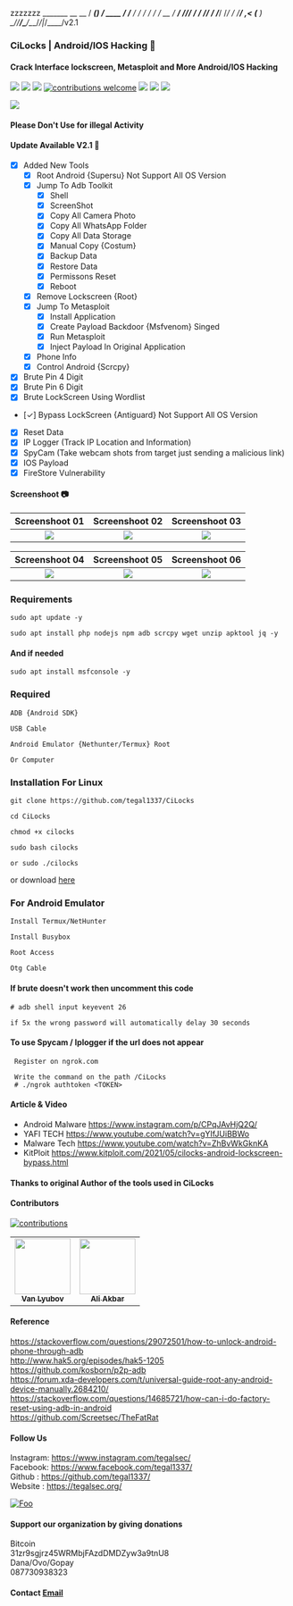 zzzzzzz
       _______ __               __
      / ____(_) /   ____  _____/ /_______
     / /   / / /   / __ \/ ___/ //_/ ___/
    / /___/ / /___/ /_/ / /__/ ,< (__  )
    \____/_/_____/\____/\___/_/|_/____/v2.1
    
### CiLocks | Android/IOS Hacking 📱
#### Crack Interface lockscreen, Metasploit and More Android/IOS Hacking
![](https://img.shields.io/github/license/tegal1337/CiLocks)
![](https://img.shields.io/github/issues/tegal1337/CiLocks)
![](https://img.shields.io/github/issues-closed/tegal1337/CiLocks)
[![contributions welcome](https://img.shields.io/badge/contributions-welcome-brightgreen.svg?style=flat)](https://github.com/tegal1337/CiLocks/issues)
![](https://img.shields.io/github/forks/tegal1337/CiLocks)
![](https://img.shields.io/github/stars/tegal1337/CiLocks)
![](https://img.shields.io/github/last-commit/tegal1337/CiLocks)

<img src ="https://img.shields.io/badge/Important-notice-red" />
<h4>Please Don't Use for illegal Activity</h4>

#### Update Available V2.1 🚀 
- [x] Added New Tools 
    - [x] Root Android {Supersu} Not Support All OS Version
    - [x] Jump To Adb Toolkit
        - [x] Shell
        - [x] ScreenShot
        - [x] Copy All Camera Photo
        - [x] Copy All WhatsApp Folder
        - [x] Copy All Data Storage
        - [x] Manual Copy {Costum}
        - [x] Backup Data
        - [x] Restore Data
        - [x] Permissons Reset
        - [x] Reboot
    - [x] Remove Lockscreen {Root}
    - [x] Jump To Metasploit   
        - [x] Install Application
        - [x] Create Payload Backdoor {Msfvenom} Singed
        - [x] Run Metasploit
        - [x] Inject Payload In Original Application
     - [x] Phone Info
     - [x] Control Android {Scrcpy}
- [x] Brute Pin 4 Digit
- [x] Brute Pin 6 Digit
- [x] Brute LockScreen Using Wordlist
- [✓] Bypass LockScreen {Antiguard} Not Support All OS Version
- [x] Reset Data
- [x] IP Logger (Track IP Location and Information) 
- [x] SpyCam (Take webcam shots from target just sending a malicious link) 
- [x] IOS Payload
- [x] FireStore Vulnerability

#### Screenshoot 📷

  Screenshoot 01 | Screenshoot 02  | Screenshoot 03 
:-------------------------:|:-------------------------:|:---------------------:
![](https://github.com/tegal1337/CiLocks/blob/main/Screenshoot/cilocks01.png?raw=true)|![](https://github.com/tegal1337/CiLocks/blob/main/Screenshoot/cilocks02.png?raw=true)|![](https://github.com/tegal1337/CiLocks/blob/main/Screenshoot/cilocks03.png?raw=true)

  Screenshoot 04 | Screenshoot 05  | Screenshoot 06 
:-------------------------:|:-------------------------:|:---------------------:
![](https://github.com/tegal1337/CiLocks/blob/main/Screenshoot/cilocks04.png?raw=true)|![](https://github.com/tegal1337/CiLocks/blob/main/Screenshoot/cilocks05.png?raw=true)|![](https://github.com/tegal1337/CiLocks/blob/main/Screenshoot/cilocks06.png?raw=true)

### Requirements
    
    sudo apt update -y
    
    sudo apt install php nodejs npm adb scrcpy wget unzip apktool jq -y

#### And if needed
    
    sudo apt install msfconsole -y 

### Required

    ADB {Android SDK}
    
    USB Cable
    
    Android Emulator {Nethunter/Termux} Root
    
    Or Computer


### Installation For Linux 

    git clone https://github.com/tegal1337/CiLocks
    
    cd CiLocks
    
    chmod +x cilocks
    
    sudo bash cilocks 
    
    or sudo ./cilocks


<!--  After Following All Steps Just Type In Terminal **root@tegalsec:~** **./cilocks** -->
or download <a href="https://github.com/tegal1337/CiLocks/releases/download/V2.1/Cilocks_V2.1.zip">here</a>

### For Android Emulator

    Install Termux/NetHunter

    Install Busybox
    
    Root Access
    
    Otg Cable

#### If brute doesn't work then uncomment this code

    # adb shell input keyevent 26
    
    if 5x the wrong password will automatically delay 30 seconds

#### To use Spycam / Iplogger if the url does not appear

     Register on ngrok.com
     
     Write the command on the path /CiLocks
     # ./ngrok authtoken <TOKEN>

#### Article & Video

- Android Malware https://www.instagram.com/p/CPqJAvHjQ2Q/
- YAFI TECH https://www.youtube.com/watch?v=gYIfJUiBBWo
- Malware Tech https://www.youtube.com/watch?v=ZhBvWkGknKA
- KitPloit https://www.kitploit.com/2021/05/cilocks-android-lockscreen-bypass.html

#### Thanks to original Author of the tools used in CiLocks

#### Contributors

[![contributions](https://img.shields.io/badge/contributions-welcome-brightgreen.svg?style=flat)](https://github.com/tegal1337/CiLocks/issues)
<table>
  <tr>
    <td align="center"><a href="https://dalpan.github.io"><img src="https://avatars.githubusercontent.com/u/33548464?v=4?s=100" width="100px;" alt=""/><br /><sub><b>Van Lyubov</b></sub></a></td>
    <td align="center"><a href="https://lolic0d3.github.io"><img src="https://avatars.githubusercontent.com/u/59540270?v=4?s=100" width="100px;" alt=""/><br /><sub><b>Ali Akbar</b></sub></a></td>
    
  </tr>
</table>

#### Reference 

https://stackoverflow.com/questions/29072501/how-to-unlock-android-phone-through-adb
<br>
http://www.hak5.org/episodes/hak5-1205
<br>
https://github.com/kosborn/p2p-adb
<br>
https://forum.xda-developers.com/t/universal-guide-root-any-android-device-manually.2684210/
<br>
https://stackoverflow.com/questions/14685721/how-can-i-do-factory-reset-using-adb-in-android
<br>
https://github.com/Screetsec/TheFatRat
<br>

#### Follow Us

Instagram: https://www.instagram.com/tegalsec/
<br>Facebook: https://www.facebook.com/tegal1337/
<br>Github : https://github.com/tegal1337/
<br>Website : https://tegalsec.org/


[![Foo](https://www.paypalobjects.com/en_US/i/btn/btn_donate_LG.gif)](#)
#### Support our organization by giving donations
  Bitcoin <br>31zr9sgjrz45WRMbjFAzdDMDZyw3a9tnU8<br>
  Dana/Ovo/Gopay <br>087730938323

#### Contact <a href="mailto:mitsuhamizaki@gmail.com">Email</a>
  
